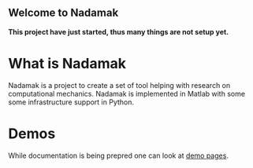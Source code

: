 ## Welcome to Nadamak

**This project have just started, thus many things are not setup yet.**

# What is Nadamak

Nadamak is a project to create a set of tool helping with research on computational mechanics.
Nadamak is implemented in Matlab with some some infrastructure support in Python.

# Demos

While documentation is being prepred one can look at [demo pages](https://putanowr.githubio.com/projects/nadamak/demos/html/list_of_demos.html). 

